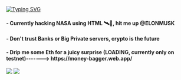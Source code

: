  <div>
 <a href="https://git.io/typing-svg"><img src="https://readme-typing-svg.herokuapp.com?font=BhuTuka+Expanded+One&size=28&duration=1000&pause=2000&color=FF1639&multiline=true&width=700&lines=Sup+fam%2C+Welcome!" alt="Typing SVG" /></a>
  
  <h4> - Currently hacking NASA using HTML 🛰🚀, hit me up @ELONMUSK</h4>

  <h4> - Don't trust Banks or Big Private servers, crypto is the future</h4>

  <h4> - Drip me some Eth for a juicy surprise (LOADING, currently only on testnet)-------> https://money-bagger.web.app/ </h4>
 </div>
  <div>
  
  <a href="https://instagram.com/leeh_rodriguez_" target="_blank"><img src="https://img.shields.io/badge/-Instagram-%23E4405F?style=for-the-badge&logo=instagram&logoColor=white" target="_blank"></a>
   <a href = "mailto:leandrotyr@gmail.com"><img src="https://img.shields.io/badge/-Gmail-%23333?style=for-the-badge&logo=gmail&logoColor=white" target="_blank"></a>
  </div>

 
